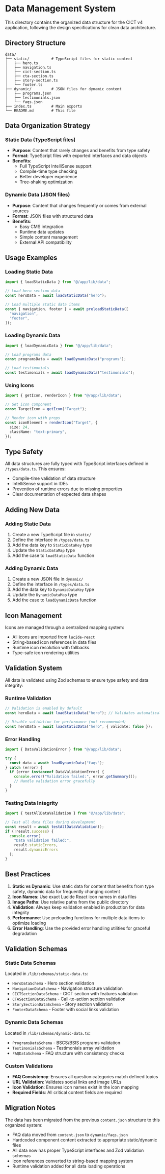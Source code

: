 # Data Management System

This directory contains the organized data structure for the CICT v4 application, following the design specifications for clean data architecture.

## Directory Structure

```
data/
├── static/          # TypeScript files for static content
│   ├── hero.ts
│   ├── navigation.ts
│   ├── cict-section.ts
│   ├── cta-section.ts
│   ├── story-section.ts
│   └── footer.ts
├── dynamic/         # JSON files for dynamic content
│   ├── programs.json
│   ├── testimonials.json
│   └── faqs.json
├── index.ts         # Main exports
└── README.md        # This file
```

## Data Organization Strategy

### Static Data (TypeScript files)

- **Purpose**: Content that rarely changes and benefits from type safety
- **Format**: TypeScript files with exported interfaces and data objects
- **Benefits**:
  - Full TypeScript IntelliSense support
  - Compile-time type checking
  - Better developer experience
  - Tree-shaking optimization

### Dynamic Data (JSON files)

- **Purpose**: Content that changes frequently or comes from external sources
- **Format**: JSON files with structured data
- **Benefits**:
  - Easy CMS integration
  - Runtime data updates
  - Simple content management
  - External API compatibility

## Usage Examples

### Loading Static Data

```typescript
import { loadStaticData } from "@/app/lib/data";

// Load hero section data
const heroData = await loadStaticData("hero");

// Load multiple static data items
const { navigation, footer } = await preloadStaticData([
  "navigation",
  "footer",
]);
```

### Loading Dynamic Data

```typescript
import { loadDynamicData } from "@/app/lib/data";

// Load programs data
const programsData = await loadDynamicData("programs");

// Load testimonials
const testimonials = await loadDynamicData("testimonials");
```

### Using Icons

```typescript
import { getIcon, renderIcon } from "@/app/lib/data";

// Get icon component
const TargetIcon = getIcon("Target");

// Render icon with props
const iconElement = renderIcon("Target", {
  size: 24,
  className: "text-primary",
});
```

## Type Safety

All data structures are fully typed with TypeScript interfaces defined in `/types/data.ts`. This ensures:

- Compile-time validation of data structure
- IntelliSense support in IDEs
- Prevention of runtime errors due to missing properties
- Clear documentation of expected data shapes

## Adding New Data

### Adding Static Data

1. Create a new TypeScript file in `static/`
2. Define the interface in `/types/data.ts`
3. Add the data key to `StaticDataKey` type
4. Update the `StaticDataMap` type
5. Add the case to `loadStaticData` function

### Adding Dynamic Data

1. Create a new JSON file in `dynamic/`
2. Define the interface in `/types/data.ts`
3. Add the data key to `DynamicDataKey` type
4. Update the `DynamicDataMap` type
5. Add the case to `loadDynamicData` function

## Icon Management

Icons are managed through a centralized mapping system:

- All icons are imported from `lucide-react`
- String-based icon references in data files
- Runtime icon resolution with fallbacks
- Type-safe icon rendering utilities

## Validation System

All data is validated using Zod schemas to ensure type safety and data integrity:

### Runtime Validation

```typescript
// Validation is enabled by default
const heroData = await loadStaticData("hero"); // Validates automatically

// Disable validation for performance (not recommended)
const heroData = await loadStaticData("hero", { validate: false });
```

### Error Handling

```typescript
import { DataValidationError } from "@/app/lib/data";

try {
  const data = await loadDynamicData("faqs");
} catch (error) {
  if (error instanceof DataValidationError) {
    console.error("Validation failed:", error.getSummary());
    // Handle validation error gracefully
  }
}
```

### Testing Data Integrity

```typescript
import { testAllDataValidation } from "@/app/lib/data";

// Test all data files during development
const result = await testAllDataValidation();
if (!result.success) {
  console.error(
    "Data validation failed:",
    result.staticErrors,
    result.dynamicErrors
  );
}
```

## Best Practices

1. **Static vs Dynamic**: Use static data for content that benefits from type safety, dynamic data for frequently changing content
2. **Icon Names**: Use exact Lucide React icon names in data files
3. **Image Paths**: Use relative paths from the public directory
4. **Validation**: Always keep validation enabled in production for data integrity
5. **Performance**: Use preloading functions for multiple data items to optimize loading
6. **Error Handling**: Use the provided error handling utilities for graceful degradation

## Validation Schemas

### Static Data Schemas

Located in `/lib/schemas/static-data.ts`:

- `HeroDataSchema` - Hero section validation
- `NavigationDataSchema` - Navigation structure validation
- `CICTSectionDataSchema` - CICT section with features validation
- `CTASectionDataSchema` - Call-to-action section validation
- `StorySectionDataSchema` - Story section validation
- `FooterDataSchema` - Footer with social links validation

### Dynamic Data Schemas

Located in `/lib/schemas/dynamic-data.ts`:

- `ProgramsDataSchema` - BSCS/BSIS programs validation
- `TestimonialsSchema` - Testimonials array validation
- `FAQDataSchema` - FAQ structure with consistency checks

### Custom Validations

- **FAQ Consistency**: Ensures all question categories match defined topics
- **URL Validation**: Validates social links and image URLs
- **Icon Validation**: Ensures icon names exist in the icon mapping
- **Required Fields**: All critical content fields are required

## Migration Notes

The data has been migrated from the previous `content.json` structure to this organized system:

- FAQ data moved from `content.json` to `dynamic/faqs.json`
- Hardcoded component content extracted to appropriate static/dynamic files
- All data now has proper TypeScript interfaces and Zod validation schemas
- Icon references converted to string-based mapping system
- Runtime validation added for all data loading operations

